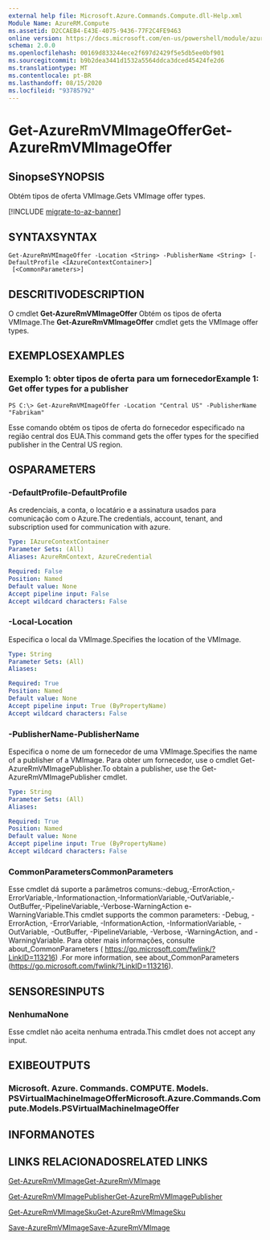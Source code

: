 ```yaml
---
external help file: Microsoft.Azure.Commands.Compute.dll-Help.xml
Module Name: AzureRM.Compute
ms.assetid: D2CCAEB4-E43E-4075-9436-77F2C4FE9463
online version: https://docs.microsoft.com/en-us/powershell/module/azurerm.compute/get-azurermvmimageoffer
schema: 2.0.0
ms.openlocfilehash: 00169d833244ece2f697d2429f5e5db5ee0bf901
ms.sourcegitcommit: b9b2dea3441d1532a5564ddca3dced45424fe2d6
ms.translationtype: MT
ms.contentlocale: pt-BR
ms.lasthandoff: 08/15/2020
ms.locfileid: "93785792"
---
```

# <span data-ttu-id="2957f-101">Get-AzureRmVMImageOffer</span><span class="sxs-lookup"><span data-stu-id="2957f-101">Get-AzureRmVMImageOffer</span></span>

## <span data-ttu-id="2957f-102">Sinopse</span><span class="sxs-lookup"><span data-stu-id="2957f-102">SYNOPSIS</span></span>
<span data-ttu-id="2957f-103">Obtém tipos de oferta VMImage.</span><span class="sxs-lookup"><span data-stu-id="2957f-103">Gets VMImage offer types.</span></span>

[!INCLUDE [migrate-to-az-banner](../../includes/migrate-to-az-banner.md)]

## <span data-ttu-id="2957f-104">SYNTAX</span><span class="sxs-lookup"><span data-stu-id="2957f-104">SYNTAX</span></span>

```
Get-AzureRmVMImageOffer -Location <String> -PublisherName <String> [-DefaultProfile <IAzureContextContainer>]
 [<CommonParameters>]
```

## <span data-ttu-id="2957f-105">DESCRITIVO</span><span class="sxs-lookup"><span data-stu-id="2957f-105">DESCRIPTION</span></span>
<span data-ttu-id="2957f-106">O cmdlet **Get-AzureRmVMImageOffer** Obtém os tipos de oferta VMImage.</span><span class="sxs-lookup"><span data-stu-id="2957f-106">The **Get-AzureRmVMImageOffer** cmdlet gets the VMImage offer types.</span></span>

## <span data-ttu-id="2957f-107">EXEMPLOS</span><span class="sxs-lookup"><span data-stu-id="2957f-107">EXAMPLES</span></span>

### <span data-ttu-id="2957f-108">Exemplo 1: obter tipos de oferta para um fornecedor</span><span class="sxs-lookup"><span data-stu-id="2957f-108">Example 1: Get offer types for a publisher</span></span>
```
PS C:\> Get-AzureRmVMImageOffer -Location "Central US" -PublisherName "Fabrikam"
```

<span data-ttu-id="2957f-109">Esse comando obtém os tipos de oferta do fornecedor especificado na região central dos EUA.</span><span class="sxs-lookup"><span data-stu-id="2957f-109">This command gets the offer types for the specified publisher in the Central US region.</span></span>

## <span data-ttu-id="2957f-110">OS</span><span class="sxs-lookup"><span data-stu-id="2957f-110">PARAMETERS</span></span>

### <span data-ttu-id="2957f-111">-DefaultProfile</span><span class="sxs-lookup"><span data-stu-id="2957f-111">-DefaultProfile</span></span>
<span data-ttu-id="2957f-112">As credenciais, a conta, o locatário e a assinatura usados para comunicação com o Azure.</span><span class="sxs-lookup"><span data-stu-id="2957f-112">The credentials, account, tenant, and subscription used for communication with azure.</span></span>

```yaml
Type: IAzureContextContainer
Parameter Sets: (All)
Aliases: AzureRmContext, AzureCredential

Required: False
Position: Named
Default value: None
Accept pipeline input: False
Accept wildcard characters: False
```

### <span data-ttu-id="2957f-113">-Local</span><span class="sxs-lookup"><span data-stu-id="2957f-113">-Location</span></span>
<span data-ttu-id="2957f-114">Especifica o local da VMImage.</span><span class="sxs-lookup"><span data-stu-id="2957f-114">Specifies the location of the VMImage.</span></span>

```yaml
Type: String
Parameter Sets: (All)
Aliases: 

Required: True
Position: Named
Default value: None
Accept pipeline input: True (ByPropertyName)
Accept wildcard characters: False
```

### <span data-ttu-id="2957f-115">-PublisherName</span><span class="sxs-lookup"><span data-stu-id="2957f-115">-PublisherName</span></span>
<span data-ttu-id="2957f-116">Especifica o nome de um fornecedor de uma VMImage.</span><span class="sxs-lookup"><span data-stu-id="2957f-116">Specifies the name of a publisher of a VMImage.</span></span>
<span data-ttu-id="2957f-117">Para obter um fornecedor, use o cmdlet Get-AzureRmVMImagePublisher.</span><span class="sxs-lookup"><span data-stu-id="2957f-117">To obtain a publisher, use the Get-AzureRmVMImagePublisher cmdlet.</span></span>

```yaml
Type: String
Parameter Sets: (All)
Aliases: 

Required: True
Position: Named
Default value: None
Accept pipeline input: True (ByPropertyName)
Accept wildcard characters: False
```

### <span data-ttu-id="2957f-118">CommonParameters</span><span class="sxs-lookup"><span data-stu-id="2957f-118">CommonParameters</span></span>
<span data-ttu-id="2957f-119">Esse cmdlet dá suporte a parâmetros comuns:-debug,-ErrorAction,-ErrorVariable,-Informationaction,-InformationVariable,-OutVariable,-OutBuffer,-PipelineVariable,-Verbose-WarningAction e-WarningVariable.</span><span class="sxs-lookup"><span data-stu-id="2957f-119">This cmdlet supports the common parameters: -Debug, -ErrorAction, -ErrorVariable, -InformationAction, -InformationVariable, -OutVariable, -OutBuffer, -PipelineVariable, -Verbose, -WarningAction, and -WarningVariable.</span></span> <span data-ttu-id="2957f-120">Para obter mais informações, consulte about_CommonParameters ( https://go.microsoft.com/fwlink/?LinkID=113216) .</span><span class="sxs-lookup"><span data-stu-id="2957f-120">For more information, see about_CommonParameters (https://go.microsoft.com/fwlink/?LinkID=113216).</span></span>

## <span data-ttu-id="2957f-121">SENSORES</span><span class="sxs-lookup"><span data-stu-id="2957f-121">INPUTS</span></span>

### <span data-ttu-id="2957f-122">Nenhuma</span><span class="sxs-lookup"><span data-stu-id="2957f-122">None</span></span>
<span data-ttu-id="2957f-123">Esse cmdlet não aceita nenhuma entrada.</span><span class="sxs-lookup"><span data-stu-id="2957f-123">This cmdlet does not accept any input.</span></span>

## <span data-ttu-id="2957f-124">EXIBE</span><span class="sxs-lookup"><span data-stu-id="2957f-124">OUTPUTS</span></span>

### <span data-ttu-id="2957f-125">Microsoft. Azure. Commands. COMPUTE. Models. PSVirtualMachineImageOffer</span><span class="sxs-lookup"><span data-stu-id="2957f-125">Microsoft.Azure.Commands.Compute.Models.PSVirtualMachineImageOffer</span></span>

## <span data-ttu-id="2957f-126">INFORMA</span><span class="sxs-lookup"><span data-stu-id="2957f-126">NOTES</span></span>

## <span data-ttu-id="2957f-127">LINKS RELACIONADOS</span><span class="sxs-lookup"><span data-stu-id="2957f-127">RELATED LINKS</span></span>

[<span data-ttu-id="2957f-128">Get-AzureRmVMImage</span><span class="sxs-lookup"><span data-stu-id="2957f-128">Get-AzureRmVMImage</span></span>](./Get-AzureRmVMImage.md)

[<span data-ttu-id="2957f-129">Get-AzureRmVMImagePublisher</span><span class="sxs-lookup"><span data-stu-id="2957f-129">Get-AzureRmVMImagePublisher</span></span>](./Get-AzureRmVMImagePublisher.md)

[<span data-ttu-id="2957f-130">Get-AzureRmVMImageSku</span><span class="sxs-lookup"><span data-stu-id="2957f-130">Get-AzureRmVMImageSku</span></span>](./Get-AzureRmVMImageSku.md)

[<span data-ttu-id="2957f-131">Save-AzureRmVMImage</span><span class="sxs-lookup"><span data-stu-id="2957f-131">Save-AzureRmVMImage</span></span>](./Save-AzureRmVMImage.md)


